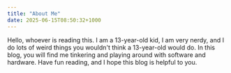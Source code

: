 ```yaml
---
title: "About Me"
date: 2025-06-15T08:50:32+1000
---
```

Hello, whoever is reading this. I am a 13-year-old kid, I am very nerdy, and I do lots of weird things you wouldn't think a 13-year-old would do. In this blog, you will find me tinkering and playing around with software and hardware. Have fun reading, and I hope this blog is helpful to you.
